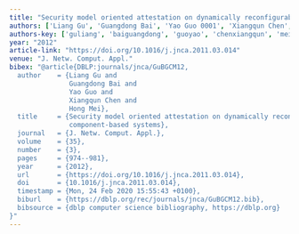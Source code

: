 ```yaml
---
title: "Security model oriented attestation on dynamically reconfigurable component-based systems"
authors: ['Liang Gu', 'Guangdong Bai', 'Yao Guo 0001', 'Xiangqun Chen', 'Hong Mei']
authors-key: ['guliang', 'baiguangdong', 'guoyao', 'chenxiangqun', 'meihong']
year: "2012"
article-link: "https://doi.org/10.1016/j.jnca.2011.03.014"
venue: "J. Netw. Comput. Appl."
bibex: "@article{DBLP:journals/jnca/GuBGCM12,
  author    = {Liang Gu and
               Guangdong Bai and
               Yao Guo and
               Xiangqun Chen and
               Hong Mei},
  title     = {Security model oriented attestation on dynamically reconfigurable
               component-based systems},
  journal   = {J. Netw. Comput. Appl.},
  volume    = {35},
  number    = {3},
  pages     = {974--981},
  year      = {2012},
  url       = {https://doi.org/10.1016/j.jnca.2011.03.014},
  doi       = {10.1016/j.jnca.2011.03.014},
  timestamp = {Mon, 24 Feb 2020 15:55:43 +0100},
  biburl    = {https://dblp.org/rec/journals/jnca/GuBGCM12.bib},
  bibsource = {dblp computer science bibliography, https://dblp.org}
}"
---
```

